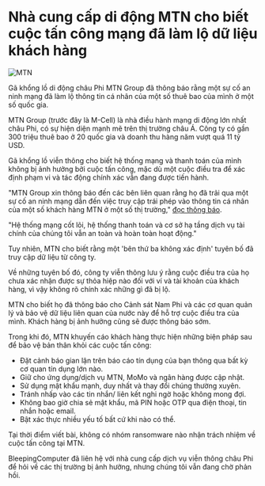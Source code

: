 # Nhà cung cấp di động MTN cho biết cuộc tấn công mạng đã làm lộ dữ liệu khách hàng

![MTN](https://www.bleepstatic.com/content/hl-images/2025/04/25/mtn-header.jpg)

Gã khổng lồ di động châu Phi MTN Group đã thông báo rằng một sự cố an ninh mạng đã làm lộ thông tin cá nhân của một số thuê bao của mình ở một số quốc gia.

MTN Group (trước đây là M-Cell) là nhà điều hành mạng di động lớn nhất châu Phi, có sự hiện diện mạnh mẽ trên thị trường châu Á. Công ty có gần 300 triệu thuê bao ở 20 quốc gia và doanh thu hàng năm vượt quá 11 tỷ USD.

Gã khổng lồ viễn thông cho biết hệ thống mạng và thanh toán của mình không bị ảnh hưởng bởi cuộc tấn công, mặc dù một cuộc điều tra để xác định phạm vi và tác động chính xác vẫn đang được tiến hành.

"MTN Group xin thông báo đến các bên liên quan rằng họ đã trải qua một sự cố an ninh mạng dẫn đến việc truy cập trái phép vào thông tin cá nhân của một số khách hàng MTN ở một số thị trường," [đọc thông báo](https://www.mtn.com/mtn-cybersecurity-incident-but-critical-infrastructure-secure/).

"Hệ thống mạng cốt lõi, hệ thống thanh toán và cơ sở hạ tầng dịch vụ tài chính của chúng tôi vẫn an toàn và hoàn toàn hoạt động."

Tuy nhiên, MTN cho biết rằng một 'bên thứ ba không xác định' tuyên bố đã truy cập dữ liệu từ công ty.

Về những tuyên bố đó, công ty viễn thông lưu ý rằng cuộc điều tra của họ chưa xác nhận được sự thỏa hiệp nào đối với ví và tài khoản của khách hàng, vì vậy không rõ chính xác những gì đã bị lộ.

MTN cho biết họ đã thông báo cho Cảnh sát Nam Phi và các cơ quan quản lý và bảo vệ dữ liệu liên quan của nước này để hỗ trợ cuộc điều tra của mình. Khách hàng bị ảnh hưởng cũng sẽ được thông báo sớm.

Trong khi đó, MTN khuyến cáo khách hàng thực hiện những biện pháp sau để bảo vệ bản thân khỏi các cuộc tấn công:

* Đặt cảnh báo gian lận trên báo cáo tín dụng của bạn thông qua bất kỳ cơ quan tín dụng lớn nào.
* Giữ cho ứng dụng/dịch vụ MTN, MoMo và ngân hàng được cập nhật.
* Sử dụng mật khẩu mạnh, duy nhất và thay đổi chúng thường xuyên.
* Tránh nhấp vào các tin nhắn/ liên kết nghi ngờ hoặc không mong đợi.
* Không bao giờ chia sẻ mật khẩu, mã PIN hoặc OTP qua điện thoại, tin nhắn hoặc email.
* Bật xác thực nhiều yếu tố bất cứ khi nào có thể.

Tại thời điểm viết bài, không có nhóm ransomware nào nhận trách nhiệm về cuộc tấn công tại MTN.

BleepingComputer đã liên hệ với nhà cung cấp dịch vụ viễn thông châu Phi để hỏi về các thị trường bị ảnh hưởng, nhưng chúng tôi vẫn đang chờ phản hồi.